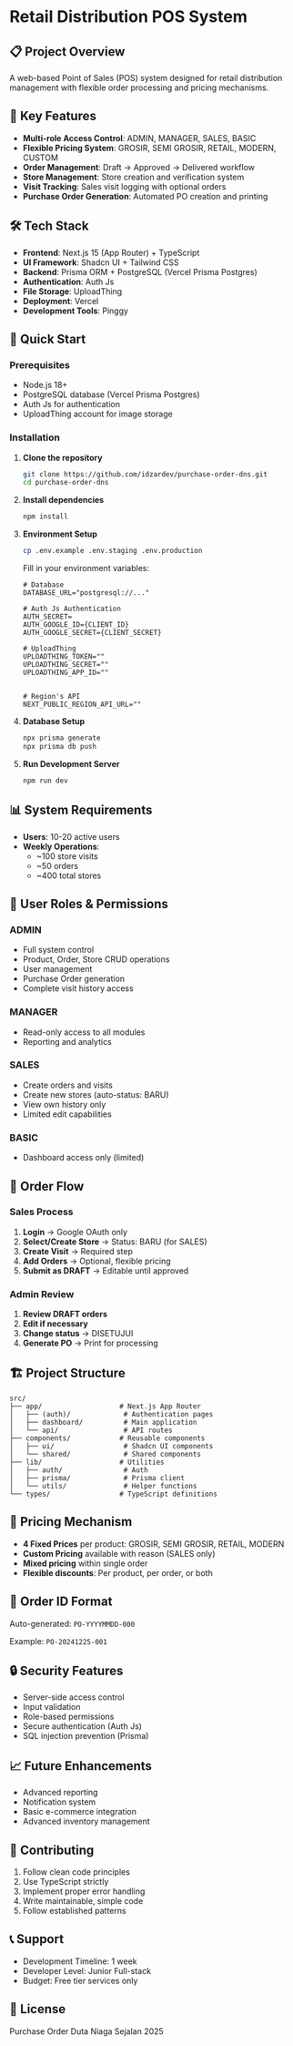 # Retail Distribution POS System

## 📋 Project Overview

A web-based Point of Sales (POS) system designed for retail distribution management with flexible order processing and pricing mechanisms.

## 🎯 Key Features

- **Multi-role Access Control**: ADMIN, MANAGER, SALES, BASIC
- **Flexible Pricing System**: GROSIR, SEMI GROSIR, RETAIL, MODERN, CUSTOM
- **Order Management**: Draft → Approved → Delivered workflow
- **Store Management**: Store creation and verification system
- **Visit Tracking**: Sales visit logging with optional orders
- **Purchase Order Generation**: Automated PO creation and printing

## 🛠 Tech Stack

- **Frontend**: Next.js 15 (App Router) + TypeScript
- **UI Framework**: Shadcn UI + Tailwind CSS
- **Backend**: Prisma ORM + PostgreSQL (Vercel Prisma Postgres)
- **Authentication**: Auth Js
- **File Storage**: UploadThing
- **Deployment**: Vercel
- **Development Tools**: Pinggy

## 🚀 Quick Start

### Prerequisites

- Node.js 18+
- PostgreSQL database (Vercel Prisma Postgres)
- Auth Js for authentication
- UploadThing account for image storage

### Installation

1. **Clone the repository**

   ```bash
   git clone https://github.com/idzardev/purchase-order-dns.git
   cd purchase-order-dns
   ```

2. **Install dependencies**

   ```bash
   npm install
   ```

3. **Environment Setup**

   ```bash
   cp .env.example .env.staging .env.production
   ```

   Fill in your environment variables:

   ```env
   # Database
   DATABASE_URL="postgresql://..."

   # Auth Js Authentication
   AUTH_SECRET=
   AUTH_GOOGLE_ID={CLIENT_ID}
   AUTH_GOOGLE_SECRET={CLIENT_SECRET}

   # UploadThing
   UPLOADTHING_TOKEN=""
   UPLOADTHING_SECRET=""
   UPLOADTHING_APP_ID=""


   # Region's API
   NEXT_PUBLIC_REGION_API_URL=""
   ```

4. **Database Setup**

   ```bash
   npx prisma generate
   npx prisma db push
   ```

5. **Run Development Server**
   ```bash
   npm run dev
   ```

## 📊 System Requirements

- **Users**: 10-20 active users
- **Weekly Operations**:
  - ~100 store visits
  - ~50 orders
  - ~400 total stores

## 🔐 User Roles & Permissions

### ADMIN

- Full system control
- Product, Order, Store CRUD operations
- User management
- Purchase Order generation
- Complete visit history access

### MANAGER

- Read-only access to all modules
- Reporting and analytics

### SALES

- Create orders and visits
- Create new stores (auto-status: BARU)
- View own history only
- Limited edit capabilities

### BASIC

- Dashboard access only (limited)

## 📝 Order Flow

### Sales Process

1. **Login** → Google OAuth only
2. **Select/Create Store** → Status: BARU (for SALES)
3. **Create Visit** → Required step
4. **Add Orders** → Optional, flexible pricing
5. **Submit as DRAFT** → Editable until approved

### Admin Review

1. **Review DRAFT orders**
2. **Edit if necessary**
3. **Change status** → DISETUJUI
4. **Generate PO** → Print for processing

## 🏗 Project Structure

```
src/
├── app/                   # Next.js App Router
│   ├── (auth)/             # Authentication pages
│   ├── dashboard/          # Main application
│   └── api/                # API routes
├── components/            # Reusable components
│   ├── ui/                 # Shadcn UI components
│   └── shared/             # Shared components
├── lib/                   # Utilities
│   ├── auth/               # Auth
│   ├── prisma/             # Prisma client
│   └── utils/              # Helper functions
└── types/                 # TypeScript definitions
```

## 🎨 Pricing Mechanism

- **4 Fixed Prices** per product: GROSIR, SEMI GROSIR, RETAIL, MODERN
- **Custom Pricing** available with reason (SALES only)
- **Mixed pricing** within single order
- **Flexible discounts**: Per product, per order, or both

## 📱 Order ID Format

Auto-generated: `PO-YYYYMMDD-000`

Example: `PO-20241225-001`

## 🔒 Security Features

- Server-side access control
- Input validation
- Role-based permissions
- Secure authentication (Auth Js)
- SQL injection prevention (Prisma)

## 📈 Future Enhancements

- Advanced reporting
- Notification system
- Basic e-commerce integration
- Advanced inventory management

## 🤝 Contributing

1. Follow clean code principles
2. Use TypeScript strictly
3. Implement proper error handling
4. Write maintainable, simple code
5. Follow established patterns

## 📞 Support

- Development Timeline: 1 week
- Developer Level: Junior Full-stack
- Budget: Free tier services only

## 📄 License

Purchase Order Duta Niaga Sejalan 2025
